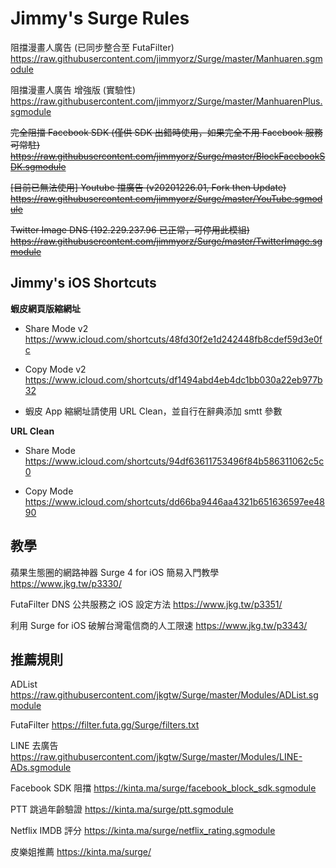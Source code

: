 # Jimmy's Surge Rules

阻擋漫畫人廣告 (已同步整合至 FutaFilter)
https://raw.githubusercontent.com/jimmyorz/Surge/master/Manhuaren.sgmodule


阻擋漫畫人廣告 增強版 (實驗性)
https://raw.githubusercontent.com/jimmyorz/Surge/master/ManhuarenPlus.sgmodule


~~完全阻擋 Facebook SDK (僅供 SDK 出錯時使用，如果完全不用 Facebook 服務可常駐)~~
~~https://raw.githubusercontent.com/jimmyorz/Surge/master/BlockFacebookSDK.sgmodule~~


~~[目前已無法使用] Youtube 擋廣告 (v20201226.01, Fork then Update)~~
~~https://raw.githubusercontent.com/jimmyorz/Surge/master/YouTube.sgmodule~~


~~Twitter Image DNS (192.229.237.96 已正常，可停用此模組)~~
~~https://raw.githubusercontent.com/jimmyorz/Surge/master/TwitterImage.sgmodule~~


## Jimmy's iOS Shortcuts

**蝦皮網頁版縮網址**
* Share Mode v2
https://www.icloud.com/shortcuts/48fd30f2e1d242448fb8cdef59d3e0fc

* Copy Mode v2
https://www.icloud.com/shortcuts/df1494abd4eb4dc1bb030a22eb977b32
* 蝦皮 App 縮網址請使用 URL Clean，並自行在辭典添加 smtt 參數

**URL Clean**
* Share Mode
https://www.icloud.com/shortcuts/94df63611753496f84b586311062c5c0

* Copy Mode
https://www.icloud.com/shortcuts/dd66ba9446aa4321b651636597ee4890


## 教學
蘋果生態圈的網路神器 Surge 4 for iOS 簡易入門教學
https://www.jkg.tw/p3330/

FutaFilter DNS 公共服務之 iOS 設定方法
https://www.jkg.tw/p3351/

利用 Surge for iOS 破解台灣電信商的人工限速
https://www.jkg.tw/p3343/


## 推薦規則
ADList
https://raw.githubusercontent.com/jkgtw/Surge/master/Modules/ADList.sgmodule

FutaFilter
https://filter.futa.gg/Surge/filters.txt

LINE 去廣告
https://raw.githubusercontent.com/jkgtw/Surge/master/Modules/LINE-ADs.sgmodule

Facebook SDK 阻擋
https://kinta.ma/surge/facebook_block_sdk.sgmodule

PTT 跳過年齡驗證
https://kinta.ma/surge/ptt.sgmodule

Netflix IMDB 評分
https://kinta.ma/surge/netflix_rating.sgmodule

皮樂姐推薦
https://kinta.ma/surge/
